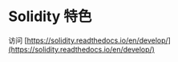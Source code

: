 # Solidity 特色

访问 [https://solidity.readthedocs.io/en/develop/](https://solidity.readthedocs.io/en/develop/)